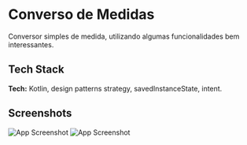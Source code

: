 # Converso de Medidas

Conversor simples de medida, utilizando algumas funcionalidades bem interessantes. 


## Tech Stack


**Tech:** Kotlin, design patterns strategy, savedInstanceState, intent.

## Screenshots

![App Screenshot](https://github.com/AdilsonMJ/Metric-Conversions/blob/main/screenshots/image_2022-08-29_121545874.png)
![App Screenshot](https://github.com/AdilsonMJ/Metric-Conversions/blob/main/screenshots/image_2022-08-29_121623203.png)



